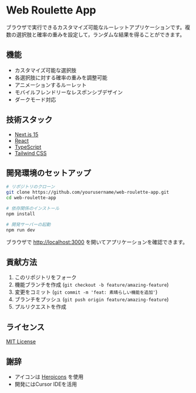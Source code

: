 # Web Roulette App

ブラウザで実行できるカスタマイズ可能なルーレットアプリケーションです。複数の選択肢と確率の重みを設定して，ランダムな結果を得ることができます。

## 機能

- カスタマイズ可能な選択肢
- 各選択肢に対する確率の重みを調整可能
- アニメーションするルーレット
- モバイルフレンドリーなレスポンシブデザイン
- ダークモード対応

## 技術スタック

- [Next.js 15](https://nextjs.org/)
- [React](https://reactjs.org/)
- [TypeScript](https://www.typescriptlang.org/)
- [Tailwind CSS](https://tailwindcss.com/)

## 開発環境のセットアップ

```bash
# リポジトリのクローン
git clone https://github.com/yourusername/web-roulette-app.git
cd web-roulette-app

# 依存関係のインストール
npm install

# 開発サーバーの起動
npm run dev
```

ブラウザで [http://localhost:3000](http://localhost:3000) を開いてアプリケーションを確認できます。

## 貢献方法

1. このリポジトリをフォーク
2. 機能ブランチを作成 (`git checkout -b feature/amazing-feature`)
3. 変更をコミット (`git commit -m 'feat: 素晴らしい機能を追加'`)
4. ブランチをプッシュ (`git push origin feature/amazing-feature`)
5. プルリクエストを作成

## ライセンス

[MIT License](LICENSE)

## 謝辞

- アイコンは [Heroicons](https://heroicons.com/) を使用
- 開発にはCursor IDEを活用
